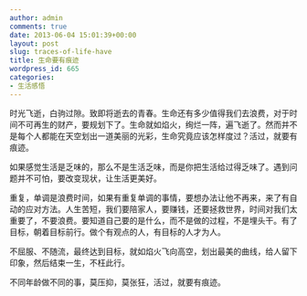 ```yaml
---
author: admin
comments: true
date: 2013-06-04 15:01:39+00:00
layout: post
slug: traces-of-life-have
title: 生命要有痕迹
wordpress_id: 665
categories:
- 生活感悟
---
```


时光飞逝，白驹过隙。致即将逝去的青春。生命还有多少值得我们去浪费，对于时间不可再生的财产，要规划下了。生命就如焰火，绚烂一阵，遍飞逝了。然而并不是每个人都能在天空划出一道美丽的光彩，生命究竟应该怎样度过？活过，就要有痕迹。

如果感觉生活是乏味的，那么不是生活乏味，而是你把生活给过得乏味了。遇到问题并不可怕，要改变现状，让生活更美好。

重复，单调是浪费时间，如果有重复单调的事情，要想办法让他不再来，来了有自动的应对方法。人生苦短，我们要陪家人，要赚钱，还要拯救世界，时间对我们太重要了，不要浪费。要知道自己要的是什么，而不是做的过程，不是埋头干。有了目标，朝着目标前行。做个有观点的人，有目标的人才为人。

不屈服、不随流，最终达到目标，就如焰火飞向高空，划出最美的曲线，给人留下印象，然后结束一生，不枉此行。

不同年龄做不同的事，莫压抑，莫张狂，活过，就要有痕迹。
